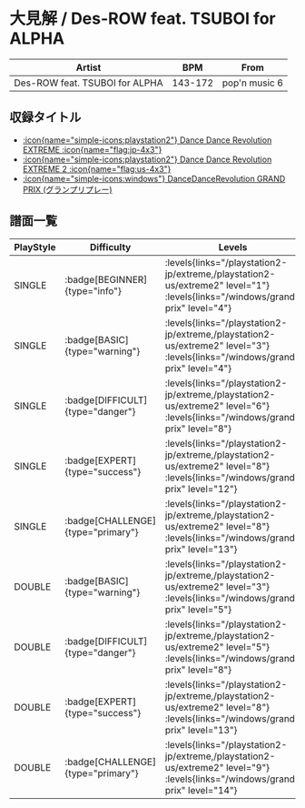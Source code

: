 # 大見解 / Des-ROW feat. TSUBOI for ALPHA

|Artist|BPM|From|
|------|---|----|
|Des-ROW feat. TSUBOI for ALPHA|143-172|pop'n music 6|

## 収録タイトル

- [:icon{name="simple-icons:playstation2"} Dance Dance Revolution EXTREME :icon{name="flag:jp-4x3"}](/playstation2-jp/extreme)
- [:icon{name="simple-icons:playstation2"} Dance Dance Revolution EXTREME 2 :icon{name="flag:us-4x3"}](/playstation2-us/extreme2)
- [:icon{name="simple-icons:windows"} DanceDanceRevolution GRAND PRIX (グランプリプレー)](/windows/grand-prix)

## 譜面一覧

|PlayStyle|Difficulty|Levels|Notes|Movie|
|---------|----------|------|-----|-----|
|SINGLE| :badge[BEGINNER]{type="info"}| :levels{links="/playstation2-jp/extreme,/playstation2-us/extreme2" level="1"} :levels{links="/windows/grand-prix" level="4"}|164/0||
|SINGLE| :badge[BASIC]{type="warning"}| :levels{links="/playstation2-jp/extreme,/playstation2-us/extreme2" level="3"} :levels{links="/windows/grand-prix" level="4"}|176/2||
|SINGLE| :badge[DIFFICULT]{type="danger"}| :levels{links="/playstation2-jp/extreme,/playstation2-us/extreme2" level="6"} :levels{links="/windows/grand-prix" level="8"}|269/10||
|SINGLE| :badge[EXPERT]{type="success"}| :levels{links="/playstation2-jp/extreme,/playstation2-us/extreme2" level="8"} :levels{links="/windows/grand-prix" level="12"}|425/16||
|SINGLE| :badge[CHALLENGE]{type="primary"}| :levels{links="/playstation2-jp/extreme,/playstation2-us/extreme2" level="8"} :levels{links="/windows/grand-prix" level="13"}|433/16||
|DOUBLE| :badge[BASIC]{type="warning"}| :levels{links="/playstation2-jp/extreme,/playstation2-us/extreme2" level="3"} :levels{links="/windows/grand-prix" level="5"}|203/2||
|DOUBLE| :badge[DIFFICULT]{type="danger"}| :levels{links="/playstation2-jp/extreme,/playstation2-us/extreme2" level="5"} :levels{links="/windows/grand-prix" level="8"}|268/8||
|DOUBLE| :badge[EXPERT]{type="success"}| :levels{links="/playstation2-jp/extreme,/playstation2-us/extreme2" level="8"} :levels{links="/windows/grand-prix" level="13"}|415/18||
|DOUBLE| :badge[CHALLENGE]{type="primary"}| :levels{links="/playstation2-jp/extreme,/playstation2-us/extreme2" level="9"} :levels{links="/windows/grand-prix" level="14"}|424/18||
